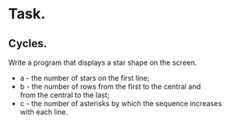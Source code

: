 # Task.
## Cycles.
Write a program that displays a star shape on the screen.
* a - the number of stars on the first line;
* b - the number of rows from the first to the central and  
from the central to the last;
* c - the number of asterisks by which the sequence increases  
with each line.
